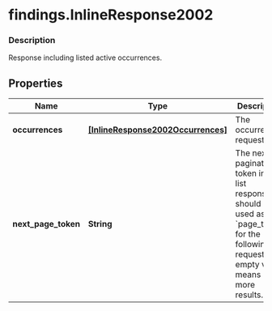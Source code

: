 # findings.InlineResponse2002

### Description

Response including listed active occurrences.

## Properties
Name | Type | Description | Notes
------------ | ------------- | ------------- | -------------
**occurrences** | [**[InlineResponse2002Occurrences]**](InlineResponse2002Occurrences.md) | The occurrences requested. | [optional] 
**next_page_token** | **String** | The next pagination token in the list response. It should be used as &#x60;page_token&#x60; for the following request. An empty value means no more results. | [optional] 

